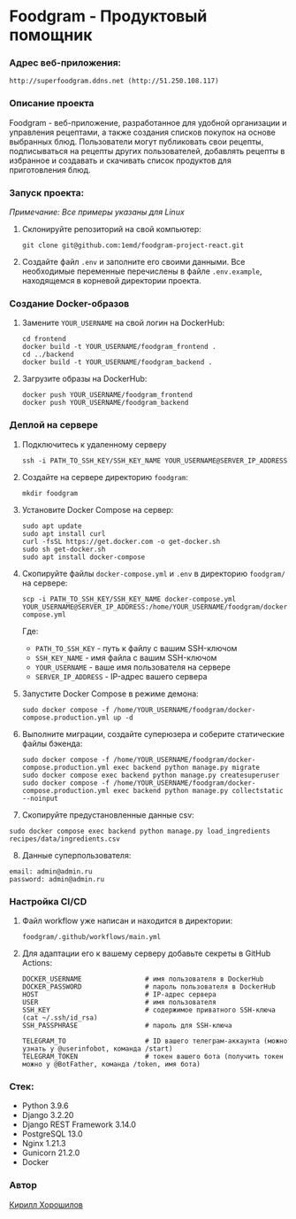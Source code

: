 # Foodgram - Продуктовый помощник

### Адрес веб-приложения:
```
http://superfoodgram.ddns.net (http://51.250.108.117)
```

### Описание проекта
Foodgram - веб-приложение, разработанное для удобной организации и управления рецептами, а также создания списков покупок на основе выбранных блюд. Пользователи могут публиковать свои рецепты, подписываться на рецепты других пользователей, добавлять рецепты в избранное и создавать и скачивать список продуктов для приготовления блюд.

### Запуск проекта: 
<i>Примечание: Все примеры указаны для Linux</i><br>
1. Склонируйте репозиторий на свой компьютер:
    ```
    git clone git@github.com:1emd/foodgram-project-react.git
    ```
2. Создайте файл `.env` и заполните его своими данными. Все необходимые переменные перечислены в файле `.env.example`, находящемся в корневой директории проекта.

### Создание Docker-образов

1. Замените `YOUR_USERNAME` на свой логин на DockerHub:

    ```
    cd frontend
    docker build -t YOUR_USERNAME/foodgram_frontend .
    cd ../backend
    docker build -t YOUR_USERNAME/foodgram_backend . 
    ```

2. Загрузите образы на DockerHub:

    ```
    docker push YOUR_USERNAME/foodgram_frontend
    docker push YOUR_USERNAME/foodgram_backend
    ```

### Деплой на сервере

1. Подключитесь к удаленному серверу

    ```
    ssh -i PATH_TO_SSH_KEY/SSH_KEY_NAME YOUR_USERNAME@SERVER_IP_ADDRESS 
    ```

2. Создайте на сервере директорию `foodgram`:

    ```
    mkdir foodgram
    ```

3. Установите Docker Compose на сервер:

    ```
    sudo apt update
    sudo apt install curl
    curl -fsSL https://get.docker.com -o get-docker.sh
    sudo sh get-docker.sh
    sudo apt install docker-compose
    ```

4. Скопируйте файлы `docker-compose.yml` и `.env` в директорию `foodgram/` на сервере:

    ```
    scp -i PATH_TO_SSH_KEY/SSH_KEY_NAME docker-compose.yml YOUR_USERNAME@SERVER_IP_ADDRESS:/home/YOUR_USERNAME/foodgram/docker-compose.yml
    ```
    
    Где:
    - `PATH_TO_SSH_KEY` - путь к файлу с вашим SSH-ключом
    - `SSH_KEY_NAME` - имя файла с вашим SSH-ключом
    - `YOUR_USERNAME` - ваше имя пользователя на сервере
    - `SERVER_IP_ADDRESS` - IP-адрес вашего сервера

5. Запустите Docker Compose в режиме демона:

    ```
    sudo docker compose -f /home/YOUR_USERNAME/foodgram/docker-compose.production.yml up -d
    ```

6. Выполните миграции, создайте суперюзера и соберите статические файлы бэкенда:

    ```
    sudo docker compose -f /home/YOUR_USERNAME/foodgram/docker-compose.production.yml exec backend python manage.py migrate
    sudo docker compose exec backend python manage.py createsuperuser
    sudo docker compose -f /home/YOUR_USERNAME/foodgram/docker-compose.production.yml exec backend python manage.py collectstatic --noinput
    ```

7. Скопируйте предустановленные данные csv:
```
sudo docker compose exec backend python manage.py load_ingredients recipes/data/ingredients.csv
```

8. Данные суперпользователя:
```
email: admin@admin.ru
password: admin@admin.ru
```

### Настройка CI/CD

1. Файл workflow уже написан и находится в директории:

    ```
    foodgram/.github/workflows/main.yml
    ```

2. Для адаптации его к вашему серверу добавьте секреты в GitHub Actions:

    ```
    DOCKER_USERNAME                # имя пользователя в DockerHub
    DOCKER_PASSWORD                # пароль пользователя в DockerHub
    HOST                           # IP-адрес сервера
    USER                           # имя пользователя
    SSH_KEY                        # содержимое приватного SSH-ключа (cat ~/.ssh/id_rsa)
    SSH_PASSPHRASE                 # пароль для SSH-ключа

    TELEGRAM_TO                    # ID вашего телеграм-аккаунта (можно узнать у @userinfobot, команда /start)
    TELEGRAM_TOKEN                 # токен вашего бота (получить токен можно у @BotFather, команда /token, имя бота)
    ```

### Стек:
- Python 3.9.6
- Django 3.2.20
- Django REST Framework 3.14.0 
- PostgreSQL 13.0
- Nginx 1.21.3
- Gunicorn 21.2.0
- Docker

### Автор
[Кирилл Хорошилов](https://github.com/1emd)